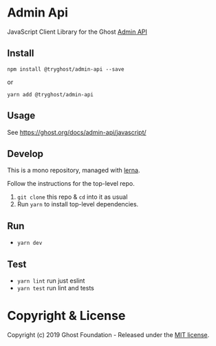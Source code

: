 # Admin Api

JavaScript Client Library for the Ghost [Admin API](https://ghost.org/docs/admin-api/)

## Install

`npm install @tryghost/admin-api --save`

or

`yarn add @tryghost/admin-api`


## Usage

See https://ghost.org/docs/admin-api/javascript/


## Develop

This is a mono repository, managed with [lerna](https://lerna.js.org/).

Follow the instructions for the top-level repo.
1. `git clone` this repo & `cd` into it as usual
2. Run `yarn` to install top-level dependencies.


## Run

- `yarn dev`


## Test

- `yarn lint` run just eslint
- `yarn test` run lint and tests




# Copyright & License

Copyright (c) 2019 Ghost Foundation - Released under the [MIT license](LICENSE).
